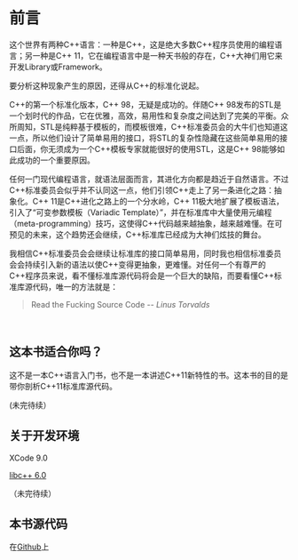 # 前言

这个世界有两种C++语言：一种是C++，这是绝大多数C++程序员使用的编程语言；另一种是C++ 11，它在编程语言中是一种天书般的存在，C++大神们用它来开发Library或Framework。

要分析这种现象产生的原因，还得从C++的标准化说起。

C++的第一个标准化版本，C++ 98，无疑是成功的。伴随C++ 98发布的STL是一个划时代的作品，它在优雅，高效，易用性和复杂度之间达到了完美的平衡。众所周知，STL是纯粹基于模板的，而模板很难，C++标准委员会的大牛们也知道这一点，所以他们设计了简单易用的接口，将STL的复杂性隐藏在这些简单易用的接口后面，你无须成为一个C++模板专家就能很好的使用STL，这是C++ 98能够如此成功的一个重要原因。

任何一门现代编程语言，就语法层面而言，其进化方向都是趋近于自然语言。不过C++标准委员会似乎并不认同这一点，他们引领C++走上了另一条进化之路：抽象化。C++ 11是C++进化之路上的一个分水岭，C++ 11极大地扩展了模板语法，引入了“可变参数模板（Variadic Template）”，并在标准库中大量使用元编程（meta-programming）技巧，这使得C++代码越来越抽象，越来越难懂。在可预见的未来，这个趋势还会继续，C++标准库已经成为大神们炫技的舞台。

我相信C++标准委员会会继续让标准库的接口简单易用，同时我也相信标准委员会会持续引入新的语法以使C++变得更抽象，更难懂。对任何一个有尊严的C++程序员来说，看不懂标准库源代码将会是一个巨大的缺陷，而要看懂C++标准库源代码，唯一的方法就是：

> Read the Fucking Source Code 
  -- *Linus Torvalds*

<br/>

## 这本书适合你吗？

这不是一本C++语言入门书，也不是一本讲述C++11新特性的书。这本书的目的是带你剖析C++11标准库源代码。

(未完待续）

## 关于开发环境

XCode 9.0

[libc++ 6.0](http://libcxx.llvm.org)

（未完待续）

## 本书源代码

在[Github](https://github.com/zyuchuan/unique_cpp)上


